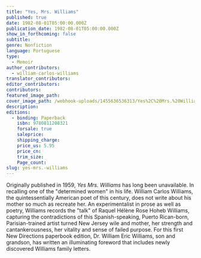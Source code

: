 ```yaml
---
title: "Yes, Mrs. Williams"
published: true
date: 1982-08-01T05:00:00.000Z
publication_date: 1982-08-01T05:00:00.000Z
show_in_forthcoming: false
subtitle:
genre: Nonfiction
language: Portuguese
type:
  - Memoir
author_contributors:
  - william-carlos-williams
translator_contributors:
editor_contributors:
contributors:
featured_image_path:
cover_image_path: /webhook-uploads/1455636536313/Yes%2C%20Mrs.%20Williams%20(cover%20image).png
description:
editions:
  - binding: Paperback
    isbn: 9780811208321
    forsale: true
    saleprice:
    shipping_charge:
    price_us: 5.95
    price_cn:
    trim_size:
    Page_count:
slug: yes-mrs.-williams
---
```


Originally published in 1959, _Yes Mrs. Williams_ has long been unavailable. In recalling one of the "determined women" in his life. William Carlos Williams, the quintessentially American poet of this century, does not write about his mother so much as recreate her. An experimentalist in prose as well as poetry, Williams records the "talk" of Raquel Hélène Rose Hoheb Williams, capturing the contradictions of this Spanish-speaking, Puerto Rican-born, Parisian-trained artist turned New Jersey wile and mother, her strength and cantankerousness, her vitality and sense of failed purpose. For this first New Directions paperbook edition, Dr. William Eric Williams, son and grandson, has written an illuminating foreword that includes newly discovered Williams family letters.

